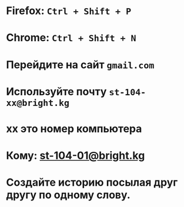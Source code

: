 # Firefox: `Ctrl + Shift + P`
# Chrome: `Ctrl + Shift + N`

# Перейдите на сайт `gmail.com`
# Используйте почту `st-104-xx@bright.kg`
# хх это номер компьютера

# Кому: st-104-01@bright.kg


# Создайте историю посылая друг другу по одному слову.